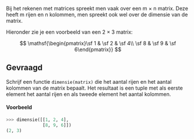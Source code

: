 Bij het rekenen met matrices spreekt men vaak over een m × n matrix. Deze heeft m rijen en n kolommen, men spreekt ook wel over de dimensie van de matrix.

Hieronder zie je een voorbeeld van een 2 × 3 matrix:

$$
\mathsf{\begin{pmatrix}\sf 1 & \sf 2 & \sf 4\\ \sf 8 & \sf 9 & \sf 6\end{pmatrix}}
$$


## Gevraagd
Schrijf een functie `dimensie(matrix)` die het aantal rijen en het aantal kolommen van de matrix bepaalt. Het resultaat is een tuple met als eerste element het aantal rijen en als tweede element het aantal kolommen.

#### Voorbeeld

```python
>>> dimensie([[1, 2, 4], 
              [8, 9, 6]])
(2, 3)
```